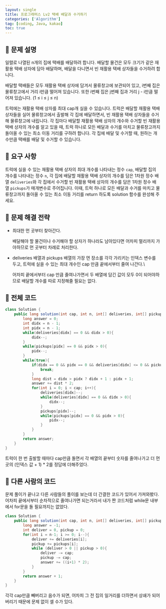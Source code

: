 ```yaml
---
layout: single
title: 프로그래머스 Lv2 택배 배달과 수거하기
categories: ['Algorithm']
tag: [coding, Java, kakao]
toc: true
---
```




## 📘 문제 설명

 일렬로 나열된 n개의 집에 택배를 배달하려 합니다. 배달할 물건은 모두 크기가 같은 재활용 택배 상자에 담아 배달하며, 배달을 다니면서 빈 재활용 택배 상자들을 수거하려 합니다.

 배달할 택배들은 모두 재활용 택배 상자에 담겨서 물류창고에 보관되어 있고, i번째 집은 물류창고에서 거리 i만큼 떨어져 있습니다. 또한 i번째 집은 j번째 집과 거리 j - i만큼 떨어져 있습니다. (1 ≤ i ≤ j ≤ n)

 트럭에는 재활용 택배 상자를 최대 cap개 실을 수 있습니다. 트럭은 배달할 재활용 택배 상자들을 실어 물류창고에서 출발해 각 집에 배달하면서, 빈 재활용 택배 상자들을 수거해 물류창고에 내립니다. 각 집마다 배달할 재활용 택배 상자의 개수와 수거할 빈 재활용 택배 상자의 개수를 알고 있을 때, 트럭 하나로 모든 배달과 수거를 마치고 물류창고까지 돌아올 수 있는 최소 이동 거리를 구하려 합니다. 각 집에 배달 및 수거할 때, 원하는 개수만큼 택배를 배달 및 수거할 수 있습니다.

## 📘 요구 사항

 트럭에 실을 수 있는 재활용 택배 상자의 최대 개수를 나타내는 정수 `cap`, 배달할 집의 개수를 나타내는 정수 `n`, 각 집에 배달할 재활용 택배 상자의 개수를 담은 1차원 정수 배열 `deliveries`와 각 집에서 수거할 빈 재활용 택배 상자의 개수를 담은 1차원 정수 배열 `pickups`가 매개변수로 주어집니다. 이때, 트럭 하나로 모든 배달과 수거를 마치고 물류창고까지 돌아올 수 있는 최소 이동 거리를 return 하도록 solution 함수를 완성해 주세요.

## 📖 문제 해결 전략

- 최대한 먼 곳부터 찾아간다.
    
    배달해야 할 물건이나 수거해야 할 상자가 하나라도 남아있다면 어차피 멀리까지 가야하므로 먼 곳부터 차례로 처리한다.
    
- deliveries 배열과 pickups 배열의 가장 먼 장소를 각각 가리키는 인덱스 변수를 두고, 트럭에 실을 수 있는 최대 개수인 cap 만큼 끝에서부터 줄여 나간다.\
    
    어차피 끝에서부터 cap 만큼 줄여나가면서 두 배열에 담긴 값이 모두 0이 되어야하므로 배달할 개수를 따로 지정해줄 필요는 없다.
    

## 📖 전체 코드

```java
class Solution {
    public long solution(int cap, int n, int[] deliveries, int[] pickups) {
        long answer = 0;
        int didx = n - 1;
        int pidx = n - 1;
        while(deliveries[didx] == 0 && didx > 0){
            didx--;
        }
        while(pickups[pidx] == 0 && pidx > 0){
            pidx--;
        }
        while(true){
            if(didx == 0 && pidx == 0 && deliveries[didx] <= 0 && pickups[pidx] <= 0){
                break;
            }
            long dist = didx > pidx ? didx + 1 : pidx + 1;
            answer += dist * 2;
            for(int i = 0; i < cap; i++){
                deliveries[didx]--;
                while(deliveries[didx] == 0 && didx > 0){
                    didx--;
                }
                pickups[pidx]--;
                while(pickups[pidx] == 0 && pidx > 0){
                    pidx--;
                }
            }
        }
        return answer;
    }
}
```

트럭이 한 번 출발할 때마다 cap만큼 돌면서 각 배열의 끝부터 숫자를 줄여나가고 더 먼 곳의 (인덱스 값 + 1) * 2를 정답에 더해주었다.

## 📖 다른 사람의 코드

 문제 풀이가 끝나고 다른 사람들의 풀이를 보는데 더 간결한 코드가 있어서 가져와봤다. 어차피 끝에서부터 순차적으로 줄여나가면 되는거라서 내가 짠 코드처럼 while문 내부에서 for문을 돌 필요까지는 없었다.

```java
class Solution {
    public long solution(int cap, int n, int[] deliveries, int[] pickups) {
        long answer = -1;
        int deliver = 0, pickup = 0;
        for(int i = n-1; i >= 0; i--){
            deliver += deliveries[i];
            pickup += pickups[i];
            while (deliver > 0 || pickup > 0){
                deliver -= cap;
                pickup -= cap;
                answer += ((i+1) * 2);
            }
        }
        return answer + 1;
    }
}
```

각각  cap만큼 빼버리고 음수가 되면, 어차피 그 전 집의 일거리를 더하면서 상쇄가 되어버리기 때문에 문제 없이 셀 수가 있다.